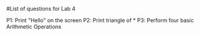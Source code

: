 #List of questions for Lab 4

P1: Print "Hello" on the screen
P2: Print triangle of *
P3: Perform four basic Arithmetic Operations
